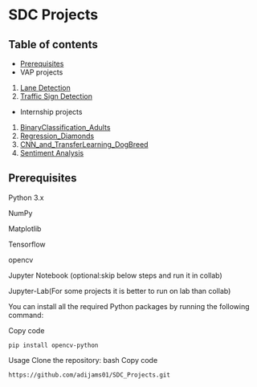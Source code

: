 # SDC Projects
## Table of contents
* [Prerequisites](https://github.com/adijams01/SDC_Projects#prerequisites)
* VAP projects
1. [Lane Detection](https://github.com/adijams01/SDC_Projects/blob/main/SDC_Project_01_Lane_Detection/Lane_Detection.ipynb)
2. [Traffic Sign Detection](https://github.com/adijams01/SDC_Projects/blob/main/SDC_Project_02_Traffic_sign_Classification/TrafficSignClassification.ipynb)

* Internship projects
1. [BinaryClassification_Adults](https://github.com/adijams01/SDC_Projects/blob/main/Internship/project_1/BinaryClassification_Adults.ipynb)
2. [Regression_Diamonds](https://github.com/adijams01/SDC_Projects/tree/main/Internship/project_2)
3. [CNN_and_TransferLearning_DogBreed](https://github.com/adijams01/SDC_Projects/tree/main/Internship/project_3)
4. [Sentiment Analysis](https://github.com/adijams01/SDC_Projects/tree/main/Internship/project_4)
## Prerequisites
Python 3.x

NumPy

Matplotlib

Tensorflow

opencv

Jupyter Notebook (optional:skip below steps and run it in collab)

Jupyter-Lab(For some projects it is better to run on lab than collab)

You can install all the required Python packages by running the following command:

Copy code
```
pip install opencv-python
```
Usage
Clone the repository:
bash
Copy code
```
https://github.com/adijams01/SDC_Projects.git
```
